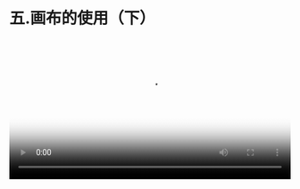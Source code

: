 # 五.画布的使用（下）


<video src="http://d.lanhuapp.com/board-2.mp4" poster="../.gitbook/assets/poster_4.png" width="100%" controls></video>